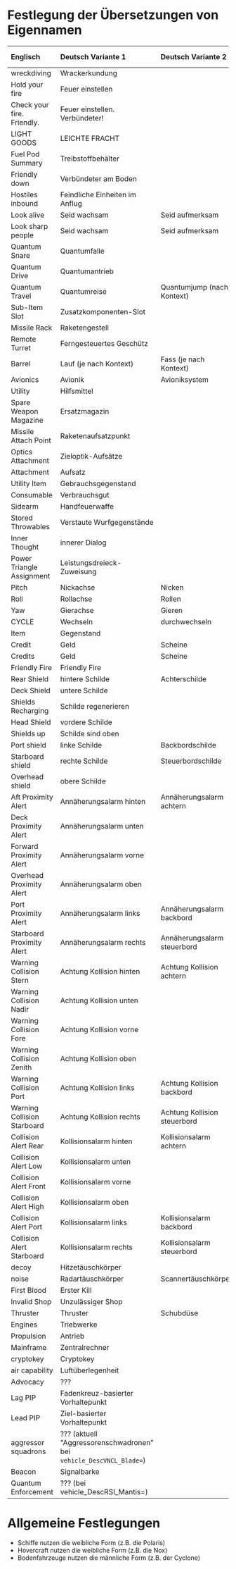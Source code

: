 # Festlegung der Übersetzungen von Eigennamen

| Englisch                    | Deutsch Variante 1                                                                                                                                             | Deutsch Variante 2           | Deutsch Variante 3        |
|:----------------------------|:---------------------------------------------------------------------------------------------------------------------------------------------------------------|:-----------------------------|:--------------------------|
| wreckdiving                 | Wrackerkundung                                                                                                                                                 |                              |                           |
| Hold your fire              | Feuer einstellen                                                                                                                                               |                              |                           |
| Check your fire. Friendly.  | Feuer einstellen. Verbündeter!                                                                                                                                 |                              |                           |
| LIGHT GOODS                 | LEICHTE FRACHT                                                                                                                                                 |                              |                           |
| Fuel Pod Summary            | Treibstoffbehälter                                                                                                                                             |                              |                           |
| Friendly down               | Verbündeter am Boden                                                                                                                                           |                              |                           |
| Hostiles inbound            | Feindliche Einheiten im Anflug                                                                                                                                 |                              |                           |
| Look alive                  | Seid wachsam                                                                                                                                                   | Seid aufmerksam              |                           |
| Look sharp people           | Seid wachsam                                                                                                                                                   | Seid aufmerksam              |                           |
| Quantum Snare               | Quantumfalle                                                                                                                                                   |                              |                           |
| Quantum Drive               | Quantumantrieb                                                                                                                                                 |                              |                           |
| Quantum Travel              | Quantumreise                                                                                                                                                   | Quantumjump (nach Kontext)   |                           |
| Sub-Item Slot               | Zusatzkomponenten-Slot                                                                                                                                         |                              |                           |
| Missile Rack                | Raketengestell                                                                                                                                                 |                              |                           |
| Remote Turret               | Ferngesteuertes Geschütz                                                                                                                                       |                              |                           |
| Barrel                      | Lauf (je nach Kontext)                                                                                                                                         | Fass (je nach Kontext)       | Trommel (je nach Kontext) |
| Avionics                    | Avionik                                                                                                                                                        | Avioniksystem                |                           |
| Utility                     | Hilfsmittel                                                                                                                                                    |                              |                           |
| Spare Weapon Magazine       | Ersatzmagazin                                                                                                                                                  |                              |                           |
| Missile Attach Point        | Raketenaufsatzpunkt                                                                                                                                            |                              |                           |
| Optics Attachment           | Zieloptik-Aufsätze                                                                                                                                             |                              |                           |
| Attachment                  | Aufsatz                                                                                                                                                        |                              |                           |
| Utility Item                | Gebrauchsgegenstand                                                                                                                                            |                              |                           |
| Consumable                  | Verbrauchsgut                                                                                                                                                  |                              |                           |
| Sidearm                     | Handfeuerwaffe                                                                                                                                                 |                              |                           |
| Stored Throwables           | Verstaute Wurfgegenstände                                                                                                                                      |                              |                           |
| Inner Thought               | innerer Dialog                                                                                                                                                 |                              |                           |
| Power Triangle Assignment   | Leistungsdreieck-Zuweisung                                                                                                                                     |                              |                           |
| Pitch                       | Nickachse                                                                                                                                                      | Nicken                       |                           |
| Roll                        | Rollachse                                                                                                                                                      | Rollen                       |                           |
| Yaw                         | Gierachse                                                                                                                                                      | Gieren                       |                           |
| CYCLE                       | Wechseln                                                                                                                                                       | durchwechseln                | durchschalten             |
| Item                        | Gegenstand                                                                                                                                                     |                              |                           |
| Credit                      | Geld                                                                                                                                                           | Scheine                      | Moneten                   |
| Credits                     | Geld                                                                                                                                                           | Scheine                      | Moneten                   |
| Friendly Fire               | Friendly Fire                                                                                                                                                  |                              |                           |
| Rear Shield                 | hintere Schilde                                                                                                                                                | Achterschilde                |                           |
| Deck Shield                 | untere Schilde                                                                                                                                                 |                              |                           |
| Shields Recharging          | Schilde regenerieren                                                                                                                                           |                              |                           |
| Head Shield                 | vordere Schilde                                                                                                                                                |                              |                           |
| Shields up                  | Schilde sind oben                                                                                                                                              |                              |                           |
| Port shield                 | linke Schilde                                                                                                                                                  | Backbordschilde              |                           |
| Starboard shield            | rechte Schilde                                                                                                                                                 | Steuerbordschilde            |                           |
| Overhead shield             | obere Schilde                                                                                                                                                  |                              |                           |
| Aft Proximity Alert         | Annäherungsalarm hinten                                                                                                                                        | Annäherungsalarm achtern     |                           |
| Deck Proximity Alert        | Annäherungsalarm unten                                                                                                                                         |                              |                           |
| Forward Proximity Alert     | Annäherungsalarm vorne                                                                                                                                         |                              |                           |
| Overhead Proximity Alert    | Annäherungsalarm oben                                                                                                                                          |                              |                           |
| Port Proximity Alert        | Annäherungsalarm links                                                                                                                                         | Annäherungsalarm backbord    |                           |
| Starboard Proximity Alert   | Annäherungsalarm rechts                                                                                                                                        | Annäherungsalarm steuerbord  |                           |
| Warning Collision Stern     | Achtung Kollision hinten                                                                                                                                       | Achtung Kollision achtern    |                           |
| Warning Collision Nadir     | Achtung Kollision unten                                                                                                                                        |                              |                           |
| Warning Collision Fore      | Achtung Kollision vorne                                                                                                                                        |                              |                           |
| Warning Collision Zenith    | Achtung Kollision oben                                                                                                                                         |                              |                           |
| Warning Collision Port      | Achtung Kollision links                                                                                                                                        | Achtung Kollision backbord   |                           |
| Warning Collision Starboard | Achtung Kollision rechts                                                                                                                                       | Achtung Kollision steuerbord |                           |
| Collision Alert Rear        | Kollisionsalarm hinten                                                                                                                                         | Kollisionsalarm achtern      |                           |
| Collision Alert Low         | Kollisionsalarm unten                                                                                                                                          |                              |                           |
| Collision Alert Front       | Kollisionsalarm vorne                                                                                                                                          |                              |                           |
| Collision Alert High        | Kollisionsalarm oben                                                                                                                                           |                              |                           |
| Collision Alert Port        | Kollisionsalarm links                                                                                                                                          | Kollisionsalarm backbord     |                           |
| Collision Alert Starboard   | Kollisionsalarm rechts                                                                                                                                         | Kollisionsalarm steuerbord   |                           |
| decoy                       | Hitzetäuschkörper                                                                                                                                              |                              |                           |
| noise                       | Radartäuschkörper                                                                                                                                              | Scannertäuschkörper          |                           |
| First Blood                 | Erster Kill                                                                                                                                                    |                              |                           |
| Invalid Shop                | Unzulässiger Shop                                                                                                                                              |                              |                           |
| Thruster                    | Thruster                                                                                                                                                       | Schubdüse                    |                           |
| Engines                     | Triebwerke                                                                                                                                                     |                              |                           |
| Propulsion                  | Antrieb                                                                                                                                                        |                              |                           |
| Mainframe                   | Zentralrechner                                                                                                                                                 |                              |                           |
| cryptokey                   | Cryptokey                                                                                                                                                      |                              |                           |
| air capability              | Luftüberlegenheit                                                                                                                                              |                              |                           |
| Advocacy                    | ???                                                                                                                                                            |                              |                           |
| Lag PIP                     | Fadenkreuz-basierter Vorhaltepunkt                                                                                                                             |                              |                           |
| Lead PIP                    | Ziel-basierter Vorhaltepunkt                                                                                                                                   |                              |                           |
| aggressor squadrons         | ??? (aktuell "Aggressorenschwadronen" bei `vehicle_DescVNCL_Blade=`)                                                                                           |                              |                           |
| Beacon                      | Signalbarke                                                                                                                                                    |                              |                           |
| Quantum Enforcement         | ??? (bei vehicle_DescRSI_Mantis=)                                                                                                                              |                              |                           |

# Allgemeine Festlegungen

* Schiffe nutzen die weibliche Form (z.B. die Polaris)
* Hovercraft nutzen die weibliche Form (z.B. die Nox)
* Bodenfahrzeuge nutzen die männliche Form (z.B. der Cyclone)
